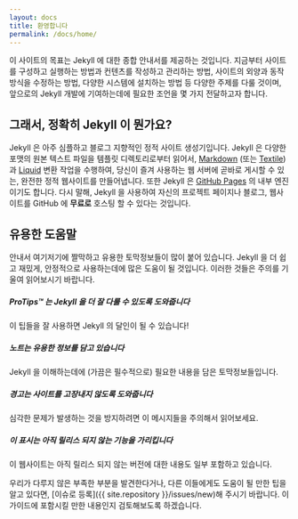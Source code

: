 ```yaml
---
layout: docs
title: 환영합니다
permalink: /docs/home/
---
```


이 사이트의 목표는 Jekyll 에 대한 종합 안내서를 제공하는 것입니다. 지금부터
사이트를 구성하고 실행하는 방법과 컨텐츠를 작성하고 관리하는 방법, 사이트의
외양과 동작방식을 수정하는 방법, 다양한 시스템에 설치하는 방법 등 다양한 주제를
다룰 것이며, 앞으로의 Jekyll 개발에 기여하는데에 필요한 조언을 몇 가지
전달하고자 합니다.

## 그래서, 정확히 Jekyll 이 뭔가요?

Jekyll 은 아주 심플하고 블로그 지향적인 정적 사이트 생성기입니다.
Jekyll 은 다양한 포맷의 원본 텍스트 파일을 템플릿 디렉토리로부터 읽어서,
[Markdown](http://daringfireball.net/projects/markdown/) (또는
[Textile](http://redcloth.org/textile)) 과
[Liquid](https://github.com/Shopify/liquid/wiki)
변환 작업을 수행하여, 당신이 즐겨 사용하는 웹 서버에 곧바로 게시할 수 있는,
완전한 정적 웹사이트를 만들어냅니다. 또한 Jekyll 은 [GitHub
Pages](http://pages.github.com) 의 내부 엔진이기도 합니다. 다시 말해, Jekyll 을
사용하여 자신의 프로젝트 페이지나 블로그, 웹사이트를 GitHub 에 **무료로** 호스팅
할 수 있다는 것입니다.

## 유용한 도움말

안내서 여기저기에 짤막하고 유용한 토막정보들이 많이 붙어 있습니다. Jekyll 을 더
쉽고 재밌게, 안정적으로 사용하는데에 많은 도움이 될 것입니다. 이러한 것들은
주의를 기울여 읽어보시기 바랍니다.

<div class="note">
  <h5>ProTips™ 는 Jekyll 을 더 잘 다룰 수 있도록 도와줍니다</h5>
  <p>이 팁들을 잘 사용하면 Jekyll 의 달인이 될 수 있습니다!</p>
</div>

<div class="note info">
  <h5>노트는 유용한 정보를 담고 있습니다</h5>
  <p>Jekyll 을 이해하는데에 (가끔은 필수적으로) 필요한 내용을 담은
     토막정보들입니다.</p>
</div>

<div class="note warning">
  <h5>경고는 사이트를 고장내지 않도록 도와줍니다</h5>
  <p>심각한 문제가 발생하는 것을 방지하려면 이 메시지들을 주의해서 읽어보세요.</p>
</div>

<div class="note unreleased">
  <h5>이 표시는 아직 릴리스 되지 않는 기능을 가리킵니다</h5>
  <p>이 웹사이트는 아직 릴리스 되지 않는 버전에 대한 내용도 일부 포함하고
    있습니다.</p>
</div>

우리가 다루지 않은 부족한 부분을 발견한다거나,
다른 이들에게도 도움이 될 만한 팁을 알고 있다면,
[이슈로 등록]({{ site.repository }}/issues/new)해 주시기 바랍니다.
이 가이드에 포함시킬 만한 내용인지 검토해보도록 하겠습니다.
